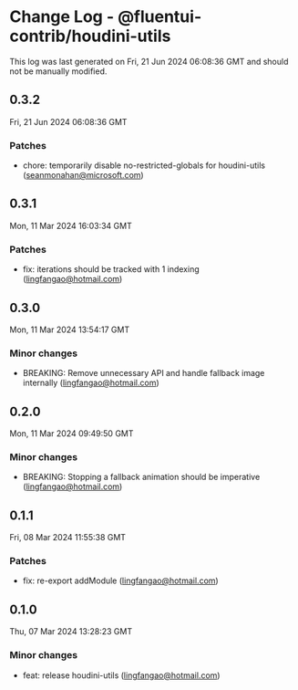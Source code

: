 # Change Log - @fluentui-contrib/houdini-utils

This log was last generated on Fri, 21 Jun 2024 06:08:36 GMT and should not be manually modified.

<!-- Start content -->

## 0.3.2

Fri, 21 Jun 2024 06:08:36 GMT

### Patches

- chore: temporarily disable no-restricted-globals for houdini-utils (seanmonahan@microsoft.com)

## 0.3.1

Mon, 11 Mar 2024 16:03:34 GMT

### Patches

- fix: iterations should be tracked with 1 indexing (lingfangao@hotmail.com)

## 0.3.0

Mon, 11 Mar 2024 13:54:17 GMT

### Minor changes

- BREAKING: Remove unnecessary API and handle fallback image internally (lingfangao@hotmail.com)

## 0.2.0

Mon, 11 Mar 2024 09:49:50 GMT

### Minor changes

- BREAKING: Stopping a fallback animation should be imperative (lingfangao@hotmail.com)

## 0.1.1

Fri, 08 Mar 2024 11:55:38 GMT

### Patches

- fix: re-export addModule (lingfangao@hotmail.com)

## 0.1.0

Thu, 07 Mar 2024 13:28:23 GMT

### Minor changes

- feat: release houdini-utils (lingfangao@hotmail.com)
